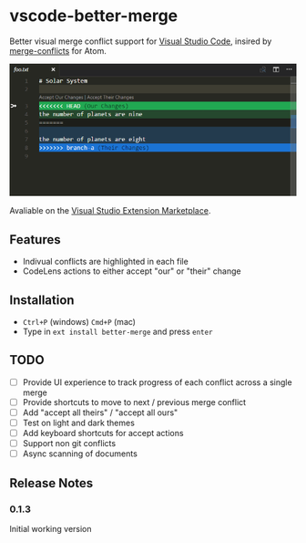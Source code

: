 # vscode-better-merge

Better visual merge conflict support for [Visual Studio Code](http://code.visualstudio.com/), insired by [merge-conflicts](https://atom.io/packages/merge-conflicts) for Atom.

![Demo animation 1](content/1.gif)

Avaliable on the [Visual Studio Extension Marketplace](https://marketplace.visualstudio.com/items?itemName=pprice.better-merge).

## Features

 - Indivual conflicts are highlighted in each file
 - CodeLens actions to either accept "our" or "their" change

## Installation

- `Ctrl+P` (windows) `Cmd+P` (mac)
- Type in `ext install better-merge` and press `enter`

## TODO

 - [ ] Provide UI experience to track progress of each conflict across a single merge
 - [ ] Provide shortcuts to move to next / previous merge conflict
 - [ ] Add "accept all theirs" / "accept all ours"
 - [ ] Test on light and dark themes
 - [ ] Add keyboard shortcuts for accept actions
 - [ ] Support non git conflicts
 - [ ] Async scanning of documents

## Release Notes
### 0.1.3
Initial working version
